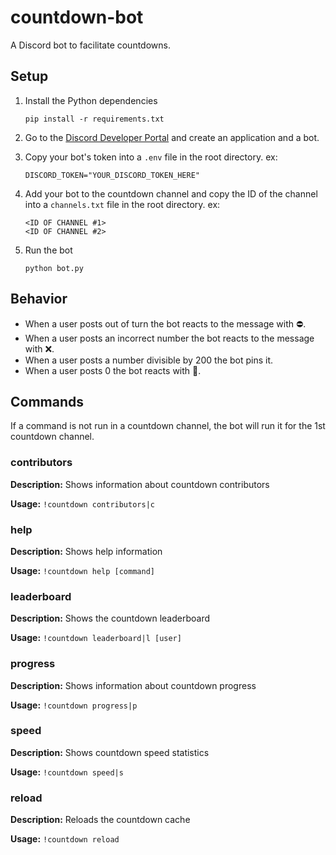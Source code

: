 # countdown-bot
A Discord bot to facilitate countdowns.



## Setup
1. Install the Python dependencies
    ```
    pip install -r requirements.txt
    ```

2. Go to the [Discord Developer Portal](https://discord.com/developers/) and create an application and a bot.

3. Copy your bot's token into a `.env` file in the root directory. ex:
    ```
    DISCORD_TOKEN="YOUR_DISCORD_TOKEN_HERE"
    ```

4. Add your bot to the countdown channel and copy the ID of the channel into a `channels.txt` file in the root directory. ex:
    ```
    <ID OF CHANNEL #1>
    <ID OF CHANNEL #2>
    ```

5. Run the bot
    ```
    python bot.py
    ```



## Behavior
- When a user posts out of turn the bot reacts to the message with ⛔.
- When a user posts an incorrect number the bot reacts to the message with ❌.
- When a user posts a number divisible by 200 the bot pins it.
- When a user posts 0 the bot reacts with 🥳.



## Commands
If a command is not run in a countdown channel, the bot will run it for the 1st countdown channel.

### contributors
**Description:** Shows information about countdown contributors

**Usage:** `!countdown contributors|c`


### help
**Description:** Shows help information

**Usage:** `!countdown help [command]`


### leaderboard
**Description:** Shows the countdown leaderboard

**Usage:** `!countdown leaderboard|l [user]`


### progress
**Description:** Shows information about countdown progress

**Usage:** `!countdown progress|p`


### speed
**Description:** Shows countdown speed statistics

**Usage:** `!countdown speed|s`


### reload
**Description:** Reloads the countdown cache

**Usage:** `!countdown reload`
